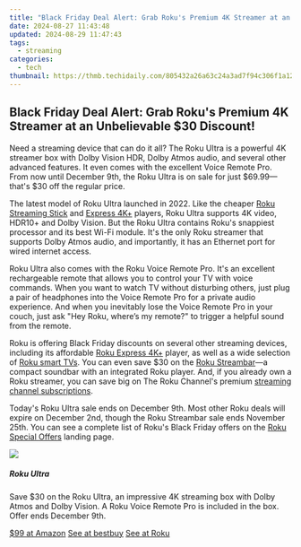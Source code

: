 ```yaml
---
title: "Black Friday Deal Alert: Grab Roku's Premium 4K Streamer at an Unbelievable $30 Discount!"
date: 2024-08-27 11:43:48
updated: 2024-08-29 11:47:43
tags:
  - streaming
categories:
  - tech
thumbnail: https://thmb.techidaily.com/805432a26a63c24a3ad7f94c306f1a1291a2364beb1c1710fc99d1f9d71ae26e.jpg
---
```


## Black Friday Deal Alert: Grab Roku's Premium 4K Streamer at an Unbelievable $30 Discount!

Need a streaming device that can do it all? The Roku Ultra is a powerful 4K streamer box with Dolby Vision HDR, Dolby Atmos audio, and several other advanced features. It even comes with the excellent Voice Remote Pro. From now until December 9th, the Roku Ultra is on sale for just $69.99—that's $30 off the regular price.

 The latest model of Roku Ultra launched in 2022\. Like the cheaper [Roku Streaming Stick](https://www.amazon.com/dp/B09BKCDXZC?tag=hotoge-20&ascsubtag=UUhtgUeUpU2001127&asc%5Frefurl=https%3A%2F%2Fwww.howtogeek.com%2Frokus-best-4k-streaming-device-is-30-off-for-black-friday%2F&asc%5Fcampaign=Short-Term) and [Express 4K+](https://www.anrdoezrs.net/links/3607085/type/dlg/sid/UUhtgUeUpU2001127/https://www.roku.com/products/roku-express-4k-plus) players, Roku Ultra supports 4K video, HDR10+ and Dolby Vision. But the Roku Ultra contains Roku's snappiest processor and its best Wi-Fi module. It's the only Roku streamer that supports Dolby Atmos audio, and importantly, it has an Ethernet port for wired internet access.

 Roku Ultra also comes with the Roku Voice Remote Pro. It's an excellent rechargeable remote that allows you to control your TV with voice commands. When you want to watch TV without disturbing others, just plug a pair of headphones into the Voice Remote Pro for a private audio experience. And when you inevitably lose the Voice Remote Pro in your couch, just ask "Hey Roku, where’s my remote?" to trigger a helpful sound from the remote.

 Roku is offering Black Friday discounts on several other streaming devices, including its affordable [Roku Express 4K+](https://www.anrdoezrs.net/links/3607085/type/dlg/sid/UUhtgUeUpU2001127/https://www.roku.com/products/roku-express-4k-plus) player, as well as a wide selection of [Roku smart TVs](https://shop-links.co/link/?exclusive=1&publisher_slug=itechdaily19598&url=https%3A%2F%2Fwww.bestbuy.com%2Fsite%2Fpromo%2Frokutv). You can even save $30 on the [Roku Streambar](https://www.anrdoezrs.net/links/3607085/type/dlg/sid/UUhtgUeUpU2001127/https://www.roku.com/products/audio/roku-streambar)—a compact soundbar with an integrated Roku player. And, if you already own a Roku streamer, you can save big on The Roku Channel's premium [streaming channel subscriptions](https://www.anrdoezrs.net/links/3607085/type/dlg/sid/UUhtgUeUpU2001127/https://www.roku.com/whats-on/the-roku-channel/offers/black-friday).

 Today's Roku Ultra sale ends on December 9th. Most other Roku deals will expire on December 2nd, though the Roku Streambar sale ends November 25th. You can see a complete list of Roku's Black Friday offers on the [Roku Special Offers](https://www.anrdoezrs.net/links/3607085/type/dlg/sid/UUhtgUeUpU2001127/https://www.roku.com/deals) landing page.

![](https://static1.howtogeekimages.com/wordpress/wp-content/uploads/2023/06/51hxmmqbkul-_sl500_-4.jpg) 

#####  Roku Ultra

Save $30 on the Roku Ultra, an impressive 4K streaming box with Dolby Atmos and Dolby Vision. A Roku Voice Remote Pro is included in the box. Offer ends December 9th.

[$99 at Amazon](https://www.amazon.com/Roku-Streaming-Rechargeable-Hands-Free-Listening/dp/B09T4VZDYV?tag=hotoge-20&ascsubtag=UUhtgUeUpU2001127&asc%5Frefurl=https%3A%2F%2Fwww.howtogeek.com%2Frokus-best-4k-streaming-device-is-30-off-for-black-friday%2F&asc%5Fcampaign=Short-Term) [See at bestbuy](https://shop-links.co/link/?exclusive=1&publisher_slug=itechdaily19598&url=https%3A%2F%2Fwww.bestbuy.com%2Fsite%2Froku_ultra_4khdrdolb%2F6499377.p%3FskuId%3D6499377) [See at Roku](https://www.anrdoezrs.net/links/3607085/type/dlg/sid/UUhtgUeUpU2001127/https://www.roku.com/products/roku-ultra)

<ins class="adsbygoogle"
     style="display:block"
     data-ad-format="autorelaxed"
     data-ad-client="ca-pub-7571918770474297"
     data-ad-slot="1223367746"></ins>



<ins class="adsbygoogle"
     style="display:block"
     data-ad-client="ca-pub-7571918770474297"
     data-ad-slot="8358498916"
     data-ad-format="auto"
     data-full-width-responsive="true"></ins>
